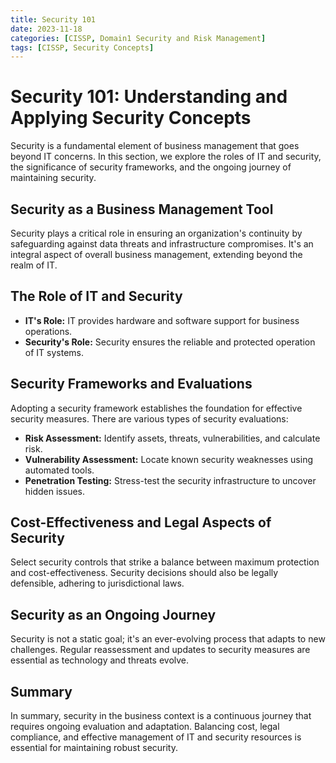 ```yaml
---
title: Security 101
date: 2023-11-18
categories: [CISSP, Domain1 Security and Risk Management]
tags: [CISSP, Security Concepts]
---
```


# Security 101: Understanding and Applying Security Concepts

Security is a fundamental element of business management that goes beyond IT concerns. In this section, we explore the roles of IT and security, the significance of security frameworks, and the ongoing journey of maintaining security.

## Security as a Business Management Tool

Security plays a critical role in ensuring an organization's continuity by safeguarding against data threats and infrastructure compromises. It's an integral aspect of overall business management, extending beyond the realm of IT.

## The Role of IT and Security

- **IT's Role:** IT provides hardware and software support for business operations.
- **Security's Role:** Security ensures the reliable and protected operation of IT systems.

## Security Frameworks and Evaluations

Adopting a security framework establishes the foundation for effective security measures. There are various types of security evaluations:

- **Risk Assessment:** Identify assets, threats, vulnerabilities, and calculate risk.
- **Vulnerability Assessment:** Locate known security weaknesses using automated tools.
- **Penetration Testing:** Stress-test the security infrastructure to uncover hidden issues.

## Cost-Effectiveness and Legal Aspects of Security

Select security controls that strike a balance between maximum protection and cost-effectiveness. Security decisions should also be legally defensible, adhering to jurisdictional laws.

## Security as an Ongoing Journey

Security is not a static goal; it's an ever-evolving process that adapts to new challenges. Regular reassessment and updates to security measures are essential as technology and threats evolve.

## Summary

In summary, security in the business context is a continuous journey that requires ongoing evaluation and adaptation. Balancing cost, legal compliance, and effective management of IT and security resources is essential for maintaining robust security.
